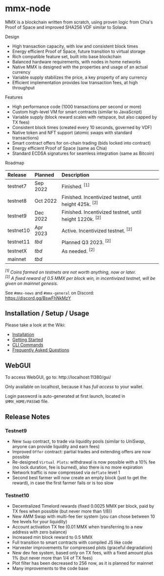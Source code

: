 # mmx-node

MMX is a blockchain written from scratch, using proven logic from Chia's Proof of Space and improved SHA256 VDF similar to Solana.

Design
- High transaction capacity, with low and consistent block times
- Energy efficient Proof of Space, future transition to virtual storage
- Rich compatible feature set, built into base blockchain
- Balanced hardware requirements, with nodes in home networks
- Native MMX is designed with the properties and usage of an actual currency
- Variable supply stabilizes the price, a key property of any currency
- Efficient implementation provides low transaction fees, at high throughput

Features
- High performance code (1000 transactions per second or more)
- Custom high-level VM for smart contracts (similar to JavaScript)
- Variable supply (block reward scales with netspace, but also capped by TX fees)
- Consistent block times (created every 10 seconds, governed by VDF)
- Native token and NFT support (atomic swaps with standard transactions)
- Smart contract offers for on-chain trading (bids locked into contract)
- Energy efficient Proof of Space (same as Chia)
- Standard ECDSA signatures for seamless integration (same as Bitcoin)

Roadmap

| Release | Planned | Description |
| :--- | :--- | :--- |
| testnet7 | Sep 2022 | Finished. <sup>[1]</sup> |
| testnet8 | Oct 2022 | Finished. Incentivized testnet, until height 425k. <sup>[2]</sup> |
| testnet9 | Dec 2022 | Finished. Incentivized testnet, until height 1220k.  <sup>[2]</sup> |
| testnet10 | Apr 2023 | Active. Incentivized testnet. <sup>[2]</sup> |
| testnet11 | _tbd_ | Planned Q3 2023. <sup>[2]</sup> |
| testnetX | _tbd_ | As needed. <sup>[2]</sup> |
| mainnet | _tbd_ |

_<sup>[1]</sup> Coins farmed on testnets are not worth anything, now or later._\
_<sup>[2]</sup> A fixed reward of 0.5 MMX per block win, in incentivized testnet, will be given on mainnet genesis._

See `#mmx-news` and `#mmx-general` on Discord: https://discord.gg/BswFhNkMzY

## Installation / Setup / Usage

Please take a look at the Wiki:

- [Installation](https://github.com/madMAx43v3r/mmx-node/wiki/Installation)
- [Getting Started](https://github.com/madMAx43v3r/mmx-node/wiki/Getting-Started)
- [CLI Commands](https://github.com/madMAx43v3r/mmx-node/wiki/CLI-Commands)
- [Frequently Asked Questions](https://github.com/madMAx43v3r/mmx-node/wiki/Frequently-Asked-Questions)

## WebGUI

To access WebGUI, go to: http://localhost:11380/gui/

Only available on localhost, because it has _full access_ to your wallet.

Login password is auto-generated at first launch, located in `$MMX_HOME/PASSWD` file.

## Release Notes

### Testnet9

- New `Swap` contract, to trade via liquidity pools (similar to _UniSwap_, anyone can provide liquidity and earn fees)
- Improved `Offer` contract: partial trades and extending offers are now possible
- Re-designed `Virtual Plots`: withdrawal is now possible with a 10% fee (no lock duration, fee is burned), also there is no more expiration
- Network traffic is now compressed via `deflate` level 1
- Second best farmer will now create an empty block (just to get the reward), in case the first farmer fails or is too slow

### Testnet10

- Decentralized Timelord rewards (fixed 0.0025 MMX per block, paid by TX fees when possible (but never more than 1/8))
- New AMM Swap with multi-fee tier system (you can chose between 10 fee levels for your liquidity)
- Account activation TX fee (0.01 MMX when transferring to a new address with zero balance)
- Increased min block reward to 0.5 MMX
- Full transition to smart contracts with compiled JS like code
- Harvester improvements for compressed plots (graceful degradation)
- New dev fee system, based only on TX fees, with a fixed amount plus 1% (but never more than 1/4 of TX fees)
- Plot filter has been decreased to 256 now, as it is planned for mainnet
- Many improvements to the code base

